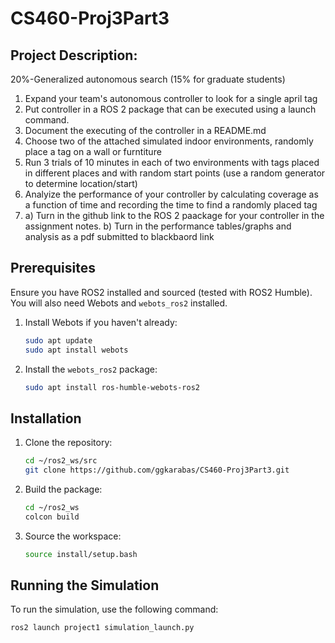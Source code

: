# CS460-Proj3Part3

## Project Description: 

20%-Generalized autonomous search (15% for graduate students)
1. Expand your team's autonomous controller to look for a single april tag
2. Put controller in a ROS 2 package that can be executed using a launch command.
3. Document the executing of the controller in a README.md
4. Choose two of the attached simulated indoor environments, randomly place a tag on a wall or furntiture
5. Run 3 trials of 10 minutes in each of two environments with tags placed in different places and with random start points (use a random generator to determine location/start)
6. Analyize the performance of your controller by calculating coverage as a function of time and recording the time to find a randomly placed tag
7. a) Turn in the github link to the ROS 2 paackage for your controller in the assignment notes. b) Turn in the performance tables/graphs and analysis as a pdf submitted to blackbaord link




## Prerequisites

Ensure you have ROS2 installed and sourced (tested with ROS2 Humble). You will also need Webots and `webots_ros2` installed.

1. Install Webots if you haven't already:
    ```bash
    sudo apt update
    sudo apt install webots
    ```

2. Install the `webots_ros2` package:
    ```bash
    sudo apt install ros-humble-webots-ros2
    ```

## Installation

1. Clone the repository:
    ```bash
    cd ~/ros2_ws/src
    git clone https://github.com/ggkarabas/CS460-Proj3Part3.git
    ```

2. Build the package:
    ```bash
    cd ~/ros2_ws
    colcon build
    ```

3. Source the workspace:
    ```bash
    source install/setup.bash
    ```

## Running the Simulation

To run the simulation, use the following command:

```bash
ros2 launch project1 simulation_launch.py
```

